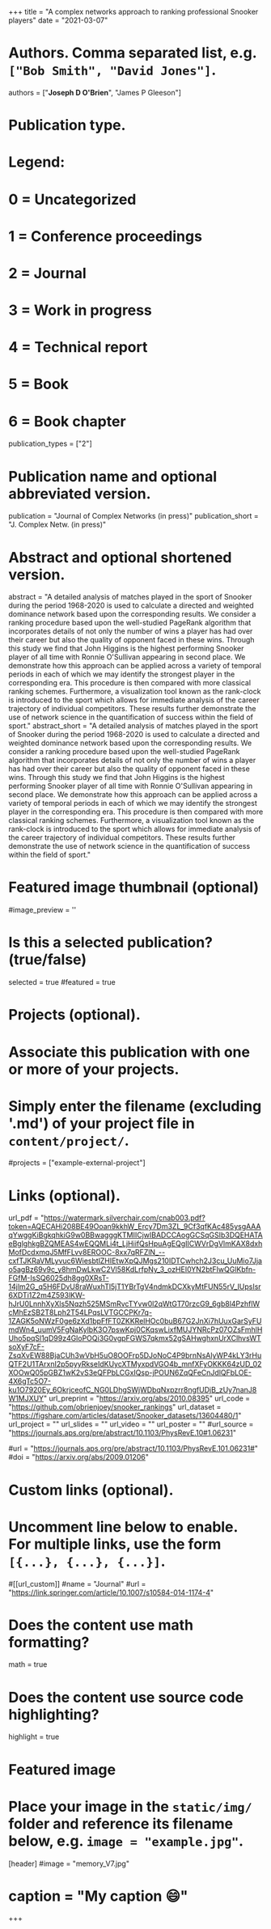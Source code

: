 +++
  title = "A complex networks approach to ranking professional Snooker players"
  date = "2021-03-07"

  # Authors. Comma separated list, e.g. `["Bob Smith", "David Jones"]`.

  authors = ["**Joseph D O'Brien**", "James P Gleeson"]

  # Publication type.
  # Legend:
  # 0 = Uncategorized
  # 1 = Conference proceedings
  # 2 = Journal
  # 3 = Work in progress
  # 4 = Technical report
  # 5 = Book
  # 6 = Book chapter
  publication_types = ["2"]

  # Publication name and optional abbreviated version.
  publication = "Journal of Complex Networks (in press)"
  publication_short = "J. Complex Netw. (in press)"

  # Abstract and optional shortened version.
  abstract = "A detailed analysis of matches played in the sport of Snooker during the period 1968-2020 is used to calculate a directed and weighted dominance network based upon the corresponding results. We consider a ranking procedure based upon the well-studied PageRank algorithm that incorporates details of not only the number of wins a player has had over their career but also the quality of opponent faced in these wins. Through this study we find that John Higgins is the highest performing Snooker player of all time with Ronnie O'Sullivan appearing in second place. We demonstrate how this approach can be applied across a variety of temporal periods in each of which we may identify the strongest player in the corresponding era. This procedure is then compared with more classical ranking schemes. Furthermore, a visualization tool known as the rank-clock is introduced to the sport which allows for immediate analysis of the career trajectory of individual competitors. These results further demonstrate the use of network science in the quantification of success within the field of sport."
  abstract_short = "A detailed analysis of matches played in the sport of Snooker during the period 1968-2020 is used to calculate a directed and weighted dominance network based upon the corresponding results. We consider a ranking procedure based upon the well-studied PageRank algorithm that incorporates details of not only the number of wins a player has had over their career but also the quality of opponent faced in these wins. Through this study we find that John Higgins is the highest performing Snooker player of all time with Ronnie O'Sullivan appearing in second place. We demonstrate how this approach can be applied across a variety of temporal periods in each of which we may identify the strongest player in the corresponding era. This procedure is then compared with more classical ranking schemes. Furthermore, a visualization tool known as the rank-clock is introduced to the sport which allows for immediate analysis of the career trajectory of individual competitors. These results further demonstrate the use of network science in the quantification of success within the field of sport."

  # Featured image thumbnail (optional)
  #image_preview = ''

  # Is this a selected publication? (true/false)
  selected = true
  #featured = true


  # Projects (optional).
  #   Associate this publication with one or more of your projects.
  #   Simply enter the filename (excluding '.md') of your project file in `content/project/`.
  #projects = ["example-external-project"]

  # Links (optional).
  url_pdf = "https://watermark.silverchair.com/cnab003.pdf?token=AQECAHi208BE49Ooan9kkhW_Ercy7Dm3ZL_9Cf3qfKAc485ysgAAAqYwggKiBgkqhkiG9w0BBwagggKTMIICjwIBADCCAogGCSqGSIb3DQEHATAeBglghkgBZQMEAS4wEQQMLi4t_LjHiifQsHpuAgEQgIICWVrDgVlmKAX8dxhMofDcdxmqJ5MfFLvv8EROOC-8xx7qRFZlN_--cxfTJKRaVMLyvuc6WiesbtlZHIEtwXpQJMgs210IDTCwhch2J3cu_UuMio7Jjao5agBz69v9c_y8hmDwLkwC2Vl58KdLrfpNy_3_ozHEI0YN2btFIwQGlKbfn-FGfM-IsSQ6025dh8gg0XRsT-14jlm2G_q5H6FDvU8raWuxhTl5jT1YBrTgV4ndmkDCXkyMtFUN55rV_IUpsIsr6XDTi1Z2m4Z593lKW-hJrU0LnnhXyXls5Nqzh525MSmRvcTYvw0l2qWtGT70rzcG9_6gb8l4PzhflWcMhEzSB2T8Lph2T54LPqsLVTGCCPKr7q-1ZAGK5oNWzF0ge6zXd1bpFfFT0ZKKRelHOc0buB67G2JnXi7hUuxGarSyFUmdWn4_uumV5FgNaKylbK3O7pswKpj0CKqswLixfMUJYNRcPz07OZsFmhlHUho5pqSl1qD99z4GloPOQi3G0vgpFGWS7qkmx52gSAHwghxnUrXClhvsWTsoXyF7cF-ZsqXvEW88BjaCUh3wVbH5uO8OOFrp5DJoNoC4P9brnNsAlyWP4kLY3rHuQTF2U1TArxnI2p5pyyRkseIdKUycXTMyxpdVGO4b_mnfXFyOKKK64zUD_02XOOwQ05pGBZ1wK2vS3eQFPbLCGxIQsp-jPOUN6ZqQFeCnJdlQFbLOE-4X6gTc5O7-ku1O7920Ey_6OkrjceofC_NG0LDhgSWjWDbqNxpzrr8ngfUDjB_zUy7nanJ8W1MJXUY"
  url_preprint = "https://arxiv.org/abs/2010.08395"
  url_code = "https://github.com/obrienjoey/snooker_rankings"
  url_dataset = "https://figshare.com/articles/dataset/Snooker_datasets/13604480/1"
  url_project = ""
  url_slides = ""
  url_video = ""
  url_poster = ""
  #url_source = "https://journals.aps.org/pre/abstract/10.1103/PhysRevE.10#1.06231"

  #url = "https://journals.aps.org/pre/abstract/10.1103/PhysRevE.101.06231#"
  #doi = "https://arxiv.org/abs/2009.01206"
  # Custom links (optional).
  #   Uncomment line below to enable. For multiple links, use the form `[{...}, {...}, {...}]`.
  #[[url_custom]]
  #name = "Journal"
  #url = "https://link.springer.com/article/10.1007/s10584-014-1174-4"

  # Does the content use math formatting?
  math = true

  # Does the content use source code highlighting?
  highlight = true

  # Featured image
  # Place your image in the `static/img/` folder and reference its filename below, e.g. `image = "example.jpg"`.
  [header]
  #image = "memory_V7.jpg"
  # caption = "My caption :smile:"

+++
